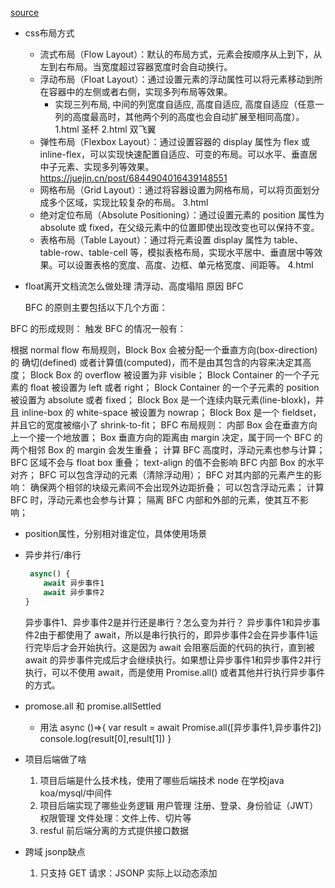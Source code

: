 [source](https://juejin.cn/post/7146151385707315213#heading-4)


- css布局方式
    - 流式布局（Flow Layout）：默认的布局方式，元素会按顺序从上到下，从左到右布局。当宽度超过容器宽度时会自动换行。
    - 浮动布局（Float Layout）：通过设置元素的浮动属性可以将元素移动到所在容器中的左侧或者右侧，实现多列布局等效果。
        - 实现三列布局, 中间的列宽度自适应, 高度自适应, 高度自适应（任意一列的高度最高时，其他两个列的高度也会自动扩展至相同高度）。
        1.html 圣杯   2.html 双飞翼
    - 弹性布局（Flexbox Layout）：通过设置容器的 display 属性为 flex 或 inline-flex，可以实现快速配置自适应、可变的布局。可以水平、垂直居中子元素、实现多列等效果。
        https://juejin.cn/post/6844904016439148551
    - 网格布局（Grid Layout）：通过将容器设置为网格布局，可以将页面划分成多个区域，实现比较复杂的布局。
        3.html
    - 绝对定位布局（Absolute Positioning）：通过设置元素的 position 属性为 absolute 或 fixed，在父级元素中的位置即使出现改变也可以保持不变。
    - 表格布局（Table Layout）：通过将元素设置 display 属性为 table、table-row、table-cell 等，模拟表格布局，实现水平居中、垂直居中等效果。可以设置表格的宽度、高度、边框、单元格宽度、间距等。
        4.html

- float离开文档流怎么做处理
    清浮动、高度塌陷
    原因  BFC  

    BFC 的原则主要包括以下几个方面：

BFC 的形成规则：
触发 BFC 的情况一般有：

根据 normal flow 布局规则，Block Box 会被分配一个垂直方向(box-direction)的 确切(defined) 或者计算值(computed)，而不是由其包含的内容来决定其高度；
Block Box 的 overflow 被设置为非 visible；
Block Container 的一个子元素的 float 被设置为 left 或者 right；
Block Container 的一个子元素的 position 被设置为 absolute 或者 fixed；
Block Box 是一个连续内联元素(line-bloxk)，并且 inline-box 的 white-space 被设置为 nowrap；
Block Box 是一个 fieldset，并且它的宽度被缩小了 shrink-to-fit；
BFC 布局规则：
内部 Box 会在垂直方向上一个接一个地放置；
Box 垂直方向的距离由 margin 决定，属于同一个 BFC 的两个相邻 Box 的 margin 会发生重叠；
计算 BFC 高度时，浮动元素也参与计算；
BFC 区域不会与 float box 重叠；
text-align 的值不会影响 BFC 内部 Box 的水平对齐；
BFC 可以包含浮动的元素（清除浮动用）；
BFC 对其内部的元素产生的影响：
确保两个相邻的块级元素间不会出现外边距折叠；
可以包含浮动元素；
计算 BFC 时，浮动元素也会参与计算；
隔离 BFC 内部和外部的元素，使其互不影响；

- position属性，分别相对谁定位，具体使用场景

- 异步并行/串行
    ```js
     async() {
        await 异步事件1
        await 异步事件2
    }
    ```
    异步事件1、异步事件2是并行还是串行？怎么变为并行？
    异步事件1和异步事件2由于都使用了 await，所以是串行执行的，即异步事件2会在异步事件1运行完毕后才会开始执行。这是因为 await 会阻塞后面的代码的执行，直到被 await 的异步事件完成后才会继续执行。如果想让异步事件1和异步事件2并行执行，可以不使用 await，而是使用 Promise.all() 或者其他并行执行异步事件的方式。

- promose.all 和 promise.allSettled
    - 用法
    async ()=>{ 
        var result = await Promise.all([异步事件1,异步事件2]) 
        console.log(result[0],result[1])
    }
    
- 项目后端做了啥
    1. 项目后端是什么技术栈，使用了哪些后端技术
        node  在学校java  
        koa/mysql/中间件
    2. 项目后端实现了哪些业务逻辑
        用户管理  注册、登录、身份验证（JWT） 权限管理
        文件处理：文件上传、切片等
    3. resful  前后端分离的方式提供接口数据

- 跨域 jsonp缺点
    1. 只支持 GET 请求：JSONP 实际上以动态添加 <script> 标签请求跨域 JS 文件的方式来获得数据，因此只能够支持 GET 请求，使得使用时存在安全隐患。 (中间人)
    2. 安全问题，容易受到 XSS 攻击：JSONP 本质上是一段可执行的 JavaScript 代码，因此当被引用的 JS 为恶意代码时，会导致安全问题，容易受到 XSS 攻击。
    
- 跨域有哪些
    1. JSONP（JSON with Padding）：通过在页面中动态添加<script>标签的方式获取服务器返回的 JSON 数据，利用回调函数可携带获取的数据，缺点是只支持 GET 请求，容易受到 XSS 攻击，安全性一般。
    2. CORS（Cross-origin Resource Sharing）：在服务端设置响应头 Access-Control-Allow-Origin 来允许跨域请求，支持 GET、POST 等多种请求方式. 缺点是在服务端进行设置需要更改代码，增加服务端工作量。
    3. WebSocket：HTML5 中新增的协议，通过 socket 建立基于 TCP 的全双工通信，使用起来很方便，可以实现服务器端的即时推送，缺点是需要服务端支持，且浏览器兼容性不如其他方法。
    WebSocket 能够在不同的域之间进行跨域通信
        ky/socket
    4. postMessage：HTML5 中的一个 API，允许在不同域之间传递数据，支持双向通信，适用于一些 iframe 之间的交互场景
    5. 代理服务器：通过在同一域名下搭建一个代理服务器，用来转发不同域名请求，实现跨域请求，缺点是需要额外的服务器来实现代理服务。
        vite  proxy  
        proxy: {
            '/api': {
                target: 'http://localhost:3000'
            }
        }
- nginx
    Nginx 是一款高性能的 Web 服务器和反向代理服务器
    不带端口
    ```
    server {
    listen 80;
        server_name www.example.com;
        location / {
            proxy_pass http://localhost:8000;
        }
    }
    ```
    2. 负载均衡：Nginx 还可以通过配置负载均衡实现请求的分流和负载均衡
    upstream backend {
    server backend1.example.com;
    server backend2.example.com;
}

server {
    listen 80;
    server_name www.example.com;
    location / {
        proxy_pass http://backend;
    }
}
    3. HTTPS：Nginx 还支持 HTTPS 协议，可以通过配置 SSL 证书和私钥来启用 HTTPS。

- 浏览器缓存
    主要针对的是前端静态资源(js css image)，大大的减少了请求的次数，提高了网站的性能(两端)
    - 强缓存 设置http响应头
        http1.0版本：Expires 具体时间点，客户端时间不准可能会导致误差
        http1.1版本：Cache-Control:max-age=xxx 时间偏移量 倒计时
    - 协商缓存
        Last-Modified 会经常更改的数据，不变则发送304。请求数量不变，请求体积减小
        设置响应头：Last-Modified 文件最近更改时间
        判断请求头：if-modified-since == Last-Modified 发送304
        etag
        根据文件生成哈希串
        设置响应体:Etag  1.1
        判断请求头：if-none-match == Etag 发送304
        - etag 优点
            精度更高：ETag 标识符是由服务器生成的字符串，并与实体关联。它可以在文件内容发生变化时被更新，因此在一定程度上能够更准确地检测出资源的变化。
            可以避免某些问题：使用 Last-Modified 机制时，有一些情况可能会导致错误。例如，当客户端与服务器之间的时间不同步时，可能导致一个已经被修改的文件因为客户端和服务器的时间不同步而无法被更新。
        - 缺点
            计算成本高： ETag 的生成需要计算哈希值，计算成本通常比 Last-Modified 更高。
            网络传输成本高： ETag 的标识符通常比 Last-Modified 的时间戳更长，因此传输花费更大。

- js 模块化 commonjs esmodule 区别
    CommonJS 和 ESModules 是 JavaScript 中不同的模块化规范
    CommonJS 是一种模块化规范，旨在解决浏览器端 JavaScript 不支持模块化开发的问题。它主要用于服务器端的 Node.js 环境，但在许多构建工具中也被广泛使用  require  module.exports 
    ESModules 是 ECMAScript 的模块化规范，从 ECMAScript 6 开始被引入到 JavaScript 中，旨在解决前端 JavaScript 的模块化问题，并且可以在浏览器原生支持
    import export

    ESModules 是更加现代，更具可靠性和可维护性的模块化规范，但 CommonJS 适用于许多场景下，且在一些构建工具及 Node.js 环境中仍然被广泛使用。
    - https://juejin.cn/post/7188173347199385656

    1. commonjs是动态导入, 可以在代码的任何地方引入
    ```
    const tag = true
    if (tag) {
        const mData = require('a.js')
        console.log(mData)
    }
    ```
    2. esModule模块是静态导入（在编译阶段进行导入）
    不能动态加载语句，所以import不能写在块级作用域和判断条件内
    ESM的import命令具有提升效果，会提升到整个模块的头部
    ```js
console.log(mData) // 这里依然可以输出值
import mData from 'a.js'
// 以上代码不会报错，因为import命令是编译阶段执行的，在代码运行之前
const tag = true
if (tag) {
  // 此处引入会报错
  // import mData from 'a.js'
  console.log(mData)
}
    3. 语法不同
    module.exports + require
    export default + import 
    4. commonjs导出的是一个module.exports, 导入其实就是给变量赋值


- 输入URL到页面呈现
    分别从网络，解析，渲染来说
    - 网络
        1. DNS 解析
            浏览器首先会将输入的 URL 解析成 IP 地址，这个过程就是 DNS 解析。浏览器会先在自己的缓存中查找对应的 IP 地址，如果没有找到则会向本地 DNS 服务器发起请求，如果本地 DNS 服务器也无法解析，则向域名的顶级 DNS 服务器发起请求，直到找到对应的 IP 地址。
            分布式数据库
        2. TCP 连接：浏览器通过找到的 IP 地址和端口号与目标服务器建立 TCP 连接，在这个过程中还包括了三次握手的过程，即 SYN、SYN/ACK、ACK。
        3. 发送 HTTP 请求：TCP 连接建立之后，浏览器会向服务器发送 HTTP 请求，请求中包含了一些请求头和请求体。
        4. 服务器处理请求并返回资源：服务器接收到 HTTP 请求之后，会根据请求的资源路径和请求方法，处理并返回相应的资源。这个过程中还可能会涉及到动态请求和数据库的访问等操作。
            url 解析  路径  匹配路由， 参数， 查询

    - 渲染
        1. HTML 解析：浏览器首先会进行 HTML 解析，将 HTML 文件解析成 DOM (文档对象模型) 树，将网页内容转化成 JavaScript 对象，在这个过程中也会进行标签的解析和处理。同时，CSS 和 JavaScript 等其他资源的加载也会在这个阶段开始。
        2. CSS 解析：浏览器进行 CSS 解析，会根据 CSS 规则将样式信息与 DOM 树绑定起来，产生带有样式信息的渲染树 (Rendering Tree)。
        3. 布局和绘制：浏览器进行页面布局 (Layout) 计算，计算出每个元素在屏幕上的确切位置与大小，最终将渲染树与布局信息进行合并得到一棵新的树，称为绘制树 (Painting Tree)。最后，浏览器利用绘制树将页面绘制到屏幕上，形成最终的用户界面。
         HTML 解析、CSS 解析、布局和绘制
    
    - 强调优化策略
        减少 HTTP 请求  图片懒加载
        压缩资源文件   webp
        使用 CDN    js css    减少服务器压力
        强调用户体验   骨架屏
        利用浏览器缓存   强  协商

- 实现一个 compose 函数
    ```
    function fn1(x) {
  return x + 1;
}
function fn2(x) {
  return x + 2;
}
function fn3(x) {
  return x + 3;
}
function fn4(x) {
  return x + 4;
}
const a = compose(fn1, fn2, fn3, fn4);
console.log(a(1)); // 1+4+3+2+1=11

    ```

    function compose(...fn) {
  if (!fn.length) return (v) => v;
  if (fn.length === 1) return fn[0];
  return fn.reduce(
    (pre, cur) =>
      (...args) =>
        pre(cur(...args))
  );
}


- 发布订阅模式
    实现一个发布订阅模式拥有 on emit once off 方法

- get post 区别
    GET和POST是HTTP协议中的两种请求方法，用于向服务器提交数据和获取数据。主要区别在于
    1. 数据传输方式：GET请求通过URL传递参数，而POST请求通过HTTP消息体传递参数。
    2.     安全性：GET请求的参数在URL中直接可见，容易被拦截或窃听，因此不适合传递敏感信息；而POST请求的参数在HTTP消息体中，不会出现在URL中，相对安全。
    3. 缓存机制：GET请求可以被浏览器缓存，POST请求不能被缓存。这意味着，GET请求适合处理无副作用的请求（即不会更改服务器状态的请求），例如获取静态文件，而POST请求适合处理具有副作用的请求（即会更改服务器状态的请求），例如提交表单或进行支付。

    需要  安全性

- vite webpack 区别
    - 构建速度：Vite 比 Webpack 更快。Vite 利用浏览器原生 ES 模块加载能力，将代码拆分为更小的块，并启动一个 HTTP 服务来提供模块预构建，并将依赖关系推迟到请求时解析。这样可以提高构建速度。而 Webpack 对整个应用进行打包，并在文件改变时重新构建，构建时间较长
    - 开发体验：Vite 为开发提供了更好的体验。通过开启一个 HTTP 服务，它可以在浏览器中实时更新代码，不需要每次修改代码后重新构建整个应用程序。此外，Vite 还支持 HMR（热模块替换），允许在应用程序运行时替换模块，从而加速开发速度。而 Webpack 需要重新构建整个应用程序才能查看更改结果。
    - 配置：Vite 的配置相对简单。Vite 采用约定优于配置的原则，通过一小部分配置就可以完成绝大部分工作。而 Webpack 配置非常复杂，需要对各种 loader 和 plugin 进行配置

- 通过引入二进制分帧层，就实现了 HTTP 的多路复用技术



